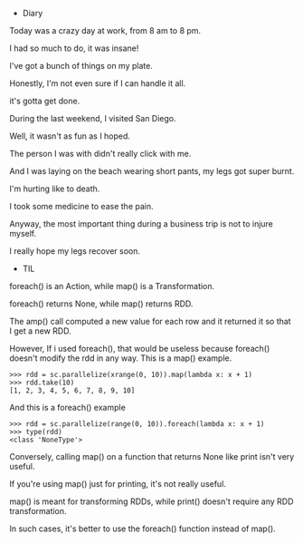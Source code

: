 * Diary

Today was a crazy day at work, from 8 am to 8 pm.

I had so much to do, it was insane!


I've got a bunch of things on my plate.

Honestly, I'm not even sure if I can handle it all.

it's gotta get done.


During the last weekend, I visited San Diego.

Well, it wasn't as fun as I hoped.

The person I was with didn't really click with me.

And I was laying on the beach wearing short pants, my legs got super burnt.

I'm hurting like to death.

I took some medicine to ease the pain.


Anyway, the most important thing during a business trip is not to injure myself.

I really hope my legs recover soon.




* TIL

foreach() is an Action, while map() is a Transformation.

foreach() returns None, while map() returns RDD.



The amp() call computed a new value for each row and it returned it so that I get a new RDD.

However, If i used foreach(), that would be useless because foreach() doesn't modify the rdd in any way.
This is a map() example.
```
>>> rdd = sc.parallelize(xrange(0, 10)).map(lambda x: x + 1)
>>> rdd.take(10)
[1, 2, 3, 4, 5, 6, 7, 8, 9, 10]
```


And this is a foreach() example
```
>>> rdd = sc.parallelize(range(0, 10)).foreach(lambda x: x + 1)
>>> type(rdd)
<class 'NoneType'>
```


Conversely, calling map() on a function that returns None like print isn't very useful.


If you're using map() just for printing, it's not really useful.

map() is meant for transforming RDDs, while print() doesn't require any RDD transformation.

In such cases, it's better to use the foreach() function instead of map().
